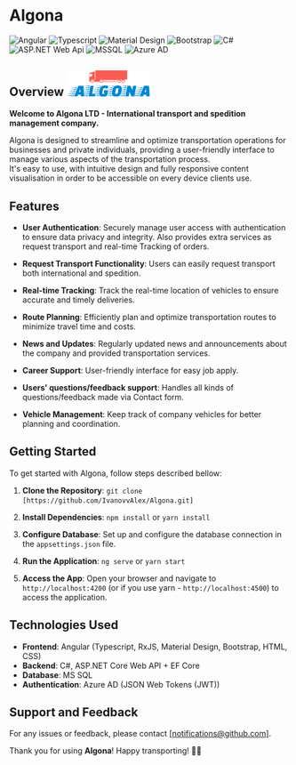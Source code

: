 # Algona

![Angular](https://img.shields.io/badge/Angular-DD0031?style=for-the-badge&logo=angular&logoColor=white)
![Typescript](https://img.shields.io/badge/TypeScript-007ACC?style=for-the-badge&logo=typescript&logoColor=white)
![Material Design](https://img.shields.io/badge/material%20design-757575?style=for-the-badge&logo=material%20design&logoColor=white)
![Bootstrap](https://img.shields.io/badge/Bootstrap-563D7C?style=for-the-badge&logo=bootstrap&logoColor=white)
![C#](https://img.shields.io/badge/C%23-239120?style=for-the-badge&logo=c-sharp&logoColor=white)
![ASP.NET Web Api](https://img.shields.io/badge/.NET-512BD4?style=for-the-badge&logo=dotnet&logoColor=white)
![MSSQL](https://img.shields.io/badge/Microsoft%20SQL%20Server-CC2927?style=for-the-badge&logo=microsoft%20sql%20server&logoColor=white)
![Azure AD](https://img.shields.io/badge/microsoft%20azure-0089D6?style=for-the-badge&logo=microsoft-azure&logoColor=white)     

## Overview <img src="Client/src/assets/logo-files/svg/logo-no-background.svg" width=150>

**Welcome to Algona LTD - International transport and spedition management company.**

Algona is designed to streamline and optimize transportation operations for businesses and private individuals, providing a user-friendly interface to manage various aspects of the transportation process.    
It's easy to use, with intuitive design and fully responsive content visualisation in order to be accessible on every device clients use.

## Features

- **User Authentication**: Securely manage user access with authentication to ensure data privacy and integrity. Also provides extra services as request transport and real-time Tracking of orders.

- **Request Transport Functionality**: Users can easily request transport both international and spedition.  

- **Real-time Tracking**: Track the real-time location of vehicles to ensure accurate and timely deliveries.

- **Route Planning**: Efficiently plan and optimize transportation routes to minimize travel time and costs.

- **News and Updates**: Regularly updated news and announcements about the company and provided transportation services.

- **Career Support**: User-friendly interface for easy job apply.

- **Users' questions/feedback support**: Handles all kinds of questions/feedback made via Contact form.

- **Vehicle Management**: Keep track of company vehicles for better planning and coordination.

## Getting Started

To get started with Algona, follow steps described bellow:

1. **Clone the Repository**: `git clone [https://github.com/IvanovvAlex/Algona.git]`

2. **Install Dependencies**: `npm install` or `yarn install`

3. **Configure Database**: Set up and configure the database connection in the `appsettings.json` file.

4. **Run the Application**: `ng serve` or `yarn start`

5. **Access the App**: Open your browser and navigate to `http://localhost:4200`
(or if you use yarn - `http://localhost:4500`) to access the application.

## Technologies Used

- **Frontend**: Angular (Typescript, RxJS, Material Design, Bootstrap, HTML, CSS)
- **Backend**: C#, ASP.NET Core Web API + EF Core
- **Database**: MS SQL
- **Authentication**: Azure AD (JSON Web Tokens (JWT))

## Support and Feedback

For any issues or feedback, please contact [notifications@github.com].

Thank you for using **Algona**! Happy transporting! 🚚🌐
